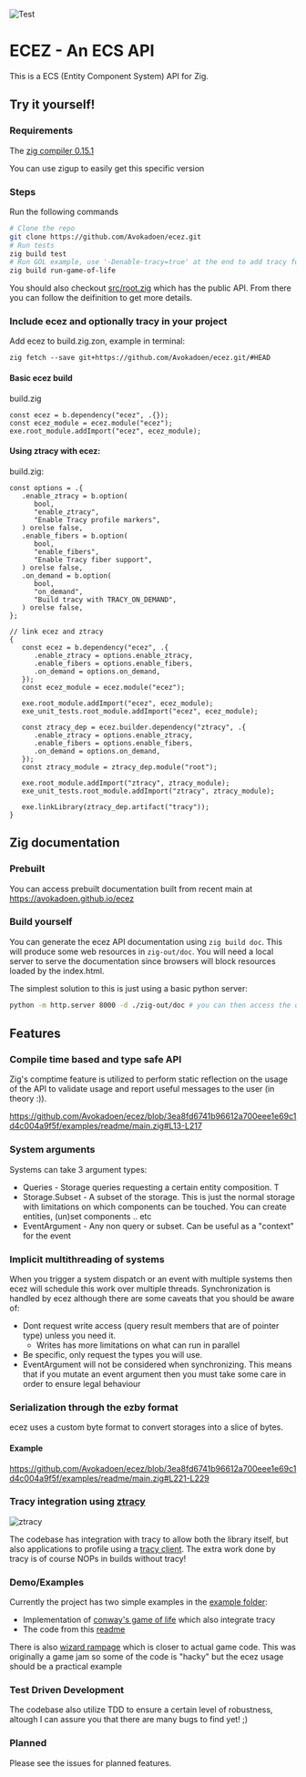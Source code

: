 ![Test](https://github.com/Avokadoen/ecez/actions/workflows/test.yaml/badge.svg)

# ECEZ - An ECS API

This is a ECS (Entity Component System) API for Zig.

## Try it yourself!

### Requirements

The [zig compiler 0.15.1](https://ziglang.org)

You can use zigup to easily get this specific version

### Steps
Run the following commands
```bash
# Clone the repo
git clone https://github.com/Avokadoen/ecez.git
# Run tests
zig build test
# Run GOL example, use '-Denable-tracy=true' at the end to add tracy functionality
zig build run-game-of-life 

```

You should also checkout [src/root.zig](https://github.com/Avokadoen/ecez/blob/main/src/root.zig) which has the public API. From there you can follow the deifinition to get more details.

### Include ecez and optionally tracy in your project

Add ecez to build.zig.zon, example in terminal:
```
zig fetch --save git+https://github.com/Avokadoen/ecez.git/#HEAD
```

#### Basic ecez build

build.zig
```zig
const ecez = b.dependency("ecez", .{});
const ecez_module = ecez.module("ecez");
exe.root_module.addImport("ecez", ecez_module);
```

#### Using ztracy with ecez:
build.zig:
```zig
const options = .{
   .enable_ztracy = b.option(
      bool,
      "enable_ztracy",
      "Enable Tracy profile markers",
   ) orelse false,
   .enable_fibers = b.option(
      bool,
      "enable_fibers",
      "Enable Tracy fiber support",
   ) orelse false,
   .on_demand = b.option(
      bool,
      "on_demand",
      "Build tracy with TRACY_ON_DEMAND",
   ) orelse false,
};

// link ecez and ztracy
{
   const ecez = b.dependency("ecez", .{
      .enable_ztracy = options.enable_ztracy,
      .enable_fibers = options.enable_fibers,
      .on_demand = options.on_demand,
   });
   const ecez_module = ecez.module("ecez");

   exe.root_module.addImport("ecez", ecez_module);
   exe_unit_tests.root_module.addImport("ecez", ecez_module);

   const ztracy_dep = ecez.builder.dependency("ztracy", .{
      .enable_ztracy = options.enable_ztracy,
      .enable_fibers = options.enable_fibers,
      .on_demand = options.on_demand,
   });
   const ztracy_module = ztracy_dep.module("root");

   exe.root_module.addImport("ztracy", ztracy_module);
   exe_unit_tests.root_module.addImport("ztracy", ztracy_module);

   exe.linkLibrary(ztracy_dep.artifact("tracy"));
}
```

## Zig documentation

### Prebuilt

You can access prebuilt documentation built from recent main at https://avokadoen.github.io/ecez

### Build yourself
You can generate the ecez API documentation using `zig build doc`. This will produce some web resources in `zig-out/doc`.
You will need a local server to serve the documentation since browsers will block resources loaded by the index.html. 

The simplest solution to this is just using a basic python server:
```bash
python -m http.server 8000 -d ./zig-out/doc # you can then access the documentation at http://localhost:8000/#ecez 
```

## Features

### Compile time based and type safe API
Zig's comptime feature is utilized to perform static reflection on the usage of the API to validate usage and report useful messages to the user (in theory :)). 

https://github.com/Avokadoen/ecez/blob/3ea8fd6741b96612a700eee1e69c1d4c004a9f5f/examples/readme/main.zig#L13-L217

### System arguments

Systems can take 3 argument types:
 * Queries - Storage queries requesting a certain entity composition. T
 * Storage.Subset - A subset of the storage. This is just the normal storage with limitations on which 
    components can be touched. You can create entities, (un)set components .. etc
 * EventArgument - Any non query or subset. Can be useful as a "context" for the event

### Implicit multithreading of systems

When you trigger a system dispatch or an event with multiple systems then ecez will schedule this work over multiple threads. 
Synchronization is handled by ecez although there are some caveats that you should be aware of:

 * Dont request write access (query result members that are of pointer type) unless you need it.
    * Writes has more limitations on what can run in parallel 
 * Be specific, only request the types you will use.
 * EventArgument will not be considered when synchronizing. This means that if you mutate an event argument then you must take some care in order to ensure legal behaviour
 

### Serialization through the ezby format

ecez uses a custom byte format to convert storages into a slice of bytes.

#### Example

https://github.com/Avokadoen/ecez/blob/3ea8fd6741b96612a700eee1e69c1d4c004a9f5f/examples/readme/main.zig#L221-L229

### Tracy integration using [ztracy](https://github.com/michal-z/zig-gamedev/tree/main/libs/ztracy)
![ztracy](media/ztracy.png)

The codebase has integration with tracy to allow both the library itself, but also applications to profile using a [tracy client](https://github.com/wolfpld/tracy). The extra work done by tracy is of course NOPs in builds without tracy!


### Demo/Examples

Currently the project has two simple examples in the [example folder](https://github.com/Avokadoen/ecez/tree/main/examples):
 * Implementation of [conway's game of life](https://github.com/Avokadoen/ecez/blob/main/examples/game-of-life/main.zig) which also integrate tracy
 * The code from this [readme](https://github.com/Avokadoen/ecez/blob/main/examples/readme/main.zig)

 There is also [wizard rampage](https://github.com/Avokadoen/wizard_rampage) which is closer to actual game code. This was originally a game jam so some of the code is "hacky" but the ecez usage should be a practical example

### Test Driven Development

The codebase also utilize TDD to ensure a certain level of robustness, altough I can assure you that there are many bugs to find yet! ;)

### Planned

Please see the issues for planned features.

